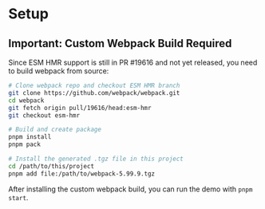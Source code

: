 # Setup

## Important: Custom Webpack Build Required

Since ESM HMR support is still in PR #19616 and not yet released, you need to build webpack from source:

```bash
# Clone webpack repo and checkout ESM HMR branch
git clone https://github.com/webpack/webpack.git
cd webpack
git fetch origin pull/19616/head:esm-hmr
git checkout esm-hmr

# Build and create package
pnpm install
pnpm pack

# Install the generated .tgz file in this project
cd /path/to/this/project
pnpm add file:/path/to/webpack-5.99.9.tgz
```

After installing the custom webpack build, you can run the demo with `pnpm start`. 